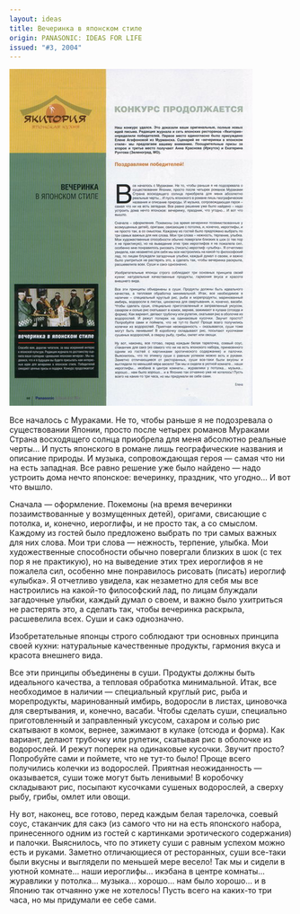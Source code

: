 ```yaml
---
layout: ideas
title: Вечеринка в японском стиле
origin: PANASONIC: IDEAS FOR LIFE
issued: "#3, 2004"
---
```

![](/assets/img/papers/haiku/52.jpg)

Все началось с Мураками. Не то, чтобы раньше я не подозревала о существовании Японии, просто после четырех романов Мураками Страна восходящего солнца приобрела для меня абсолютно реальные черты... И пусть японского в романе лишь географические названия и описание природы. И музыка, сопровождающая героя — самая что ни на есть западная. Все равно решение уже было найдено — надо устроить дома нечто японское: вечеринку, праздник, что угодно... И вот что вышло. 

Сначала — оформление. Покемоны (на время вечеринки позаимствованные у возмущенных детей), оригами, свисающие с потолка, и, конечно, иероглифы, и не просто так, а со смыслом. Каждому из гостей было предложено выбрать по три самых важных для них слова. Мои три слова — нежность, терпение, улыбка. Мои художественные способности обычно повергали близких в шок (с тех пор я не практикую), но на выведение этих трех иероглифов я не пожалела сил, особенно мне понравилось рисовать (писать) иероглиф «улыбка». Я отчетливо увидела, как незаметно для себя мы все настроились на какой-то философский лад, по лицам блуждали загадочные улыбки, каждый думал о своем, и важно было ухитриться не растерять это, а сделать так, чтобы вечеринка раскрыла, расшевелила всех. Суши и сакэ однозначно. 

Изобретательные японцы строго соблюдают три основных принципа своей кухни: натуральные качественные продукты, гармония вкуса и красота внешнего вида. 

Все эти принципы объединены в суши. Продукты должны быть идеального качества, а тепловая обработка минимальной. Итак, все необходимое в наличии — специальный круглый рис, рыба и морепродукты, маринованный имбирь, водоросли в листах, циновочка для свертывания, и, конечно, васаби. Чтобы сделать суши, специально приготовленный и заправленный уксусом, сахаром и солью рис скатывают в комок, вернее, зажимают в кулаке (отсюда и форма). Как вариант, делают трубочку или рулетик, скатывая рис в оболочке из водорослей. И режут поперек на одинаковые кусочки. Звучит просто? Попробуйте сами и поймете, что не тут-то было! Проще всего получились колечки из водорослей. Приятная неожиданность — оказывается, суши тоже могут быть ленивыми! В коробочку складывают рис, посыпают кусочками сушеных водорослей, а сверху рыбу, грибы, омлет или овощи. 

Ну вот, наконец, все готово, перед каждым белая тарелочка, соевый соус, стаканчик для сакэ (из самого что ни на есть японского набора, принесенного одним из гостей с картинками эротического содержания) и палочки. Выяснилось, что по этикету суши с равным успехом можно есть и руками. Заметно отличающиеся от ресторанных, суши все-таки были вкусны и выглядели по меньшей мере весело! Так мы и сидели в уютной комнате... наши иероглифы... икэбана в центре комнаты... журавлики у потолка... музыка... хорошо... нам было хорошо... и в Японию так отчаянно уже не хотелось! Пусть всего на каких-то три часа, но мы придумали ее себе сами. 
